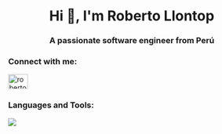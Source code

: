 <h1 align="center">Hi 👋, I'm Roberto Llontop</h1>
<h3 align="center">A passionate software engineer from Perú</h3>

<h3 align="left">Connect with me:</h3>
<p align="left">
<a href="https://linkedin.com/in/roberto-llontop-a13257225" target="blank"><img align="center" src="https://raw.githubusercontent.com/rahuldkjain/github-profile-readme-generator/master/src/images/icons/Social/linked-in-alt.svg" alt="roberto-llontop-a13257225" height="30" width="40" /></a>
</p>

<h3 align="left">Languages and Tools:</h3>
<p align="left">
  <a href="https://skillicons.dev">
    <img src="https://skillicons.dev/icons?i=rust,go,ts,html,css,git,tailwind,react,redux,nextjs,nodejs,nestjs,graphql,express,firebase,mongodb,postgres,jest,docker,gcp,netlify,vercel,linux,github,discord,idea,vscode"/>
  </a>
</p>
